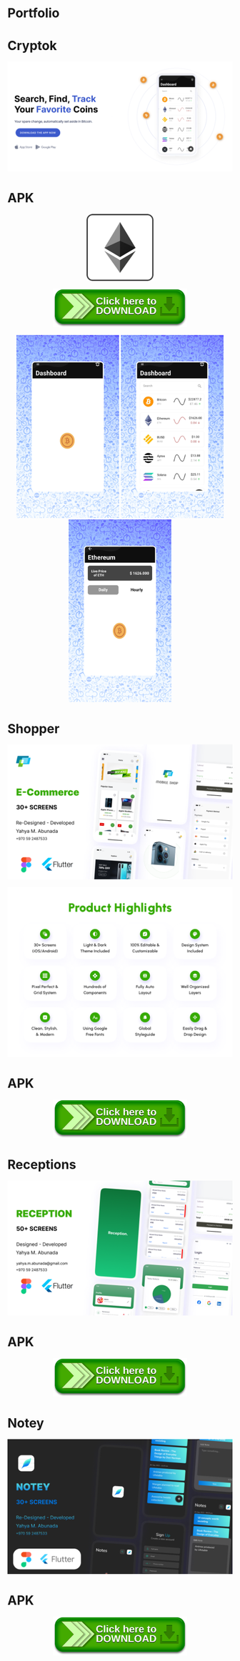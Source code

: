 # Portfolio

# Cryptok

<p align="left">
<img src="screenShots/Prev.png" />

# APK

<p align="center">
<img src="screenShots/Thumbnails.png" width="150" />

  </p>



<p align="center">
<a href="https://drive.google.com/file/d/1ZtGqaoCdZM4ZjHKpViTDb42ujx97_NjS/view?usp=sharing" target="_blank"><img src="screenShots/download.png" width="300"></a>
 </p>

<p align="center">
  <img src="screenShots/1.png" width="230" />

  <img src="screenShots/2.png" width="230" /> 

  <img src="screenShots/3.png" width="230" /> 
</p>

# Shopper

<p align="left">
<img src="screenShots/shopper/Thumbnails.png" />

<p align="center">
<img src="screenShots/shopper/prev.png" />

  </p>

# APK
<p align="center">
<a href="https://drive.google.com/file/d/1xl7bkY9usKwP4Yg2Z31stLjcxOEkE6yD/view?usp=sharing" target="_blank"><img src="screenShots/download.png" width="300"></a>
 </p>




# Receptions

<p align="left">
<img src="screenShots/reception/Thumbnails.png" />

[comment]: <> (<p align="center">)

[comment]: <> (<img src="screenShots/shopper/prev.png" />)

[comment]: <> (  </p>)

# APK
<p align="center">
<a href="https://drive.google.com/file/d/1OnpWfsyBqVSY38xjCM6fHWHBRDZTVXFC/view?usp=sharing" target="_blank"><img src="screenShots/download.png" width="300"></a>
 </p>


# Notey

<p align="left">
<img src="screenShots/noter/Thumbnails.png" />

[comment]: <> (<p align="center">)

[comment]: <> (<img src="screenShots/shopper/prev.png" />)

[comment]: <> (  </p>)

# APK
<p align="center">
<a href="https://drive.google.com/file/d/1Xr_Crl8Qm3rbJ0Ca4PGB3tzuYS8QFu6c/view?usp=sharing" target="_blank"><img src="screenShots/download.png" width="300"></a>
 </p>


[comment]: <> (<p align="center">)

[comment]: <> (  <img src="screenShots/1.png" width="230" />)

[comment]: <> (  <img src="screenShots/2.png" width="230" /> )

[comment]: <> (  <img src="screenShots/3.png" width="230" /> )

[comment]: <> (</p>)






